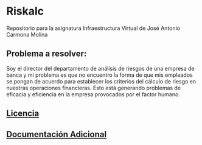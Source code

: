 # Riskalc
Repositorio para la asignatura Infraestructura Virtual de José Antonio Carmona Molina
## Problema a resolver:
Soy el director del departamento de análisis de riesgos de una empresa de banca y mi problema es que no encuentro la forma de que mis empleados se pongan de acuerdo para establecer los criterios del cálculo de riesgo en nuestras operaciones financieras. Esto está generando problemas de eficacia y eficiencia en la empresa provocados por el factor humano.

## [Licencia](https://github.com/jacarmona364/Riskalc/blob/main/LICENSE)
## [Documentación Adicional](https://github.com/jacarmona364/Riskalc/tree/Objetivo-0/Documentación%20Adicional)
